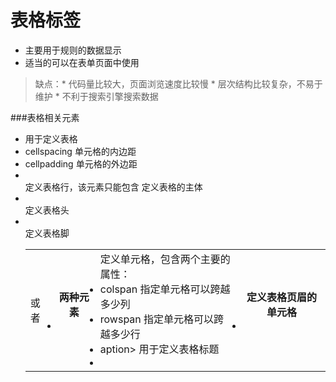 # 表格标签
  * 主要用于规则的数据显示
  * 适当的可以在表单页面中使用
   >缺点：* 代码量比较大，页面浏览速度比较慢
          * 层次结构比较复杂，不易于维护
          * 不利于搜索引擎搜索数据

###表格相关元素
  * <table> 用于定义表格
  * cellspacing  单元格的内边距
  * cellpadding 单元格的外边距 
  * <tr> 定义表格行，该元素只能包含<td>或者<th>两种元素
  * <td> 定义单元格，包含两个主要的属性：
  * colspan 指定单元格可以跨越多少列
  * rowspan 指定单元格可以跨越多少行
  * aption> 用于定义表格标题
  * <th> 定义表格页眉的单元格
  * <tbody> 定义表格的主体
  * <thead> 定义表格头
  * <tfoot> 定义表格脚
